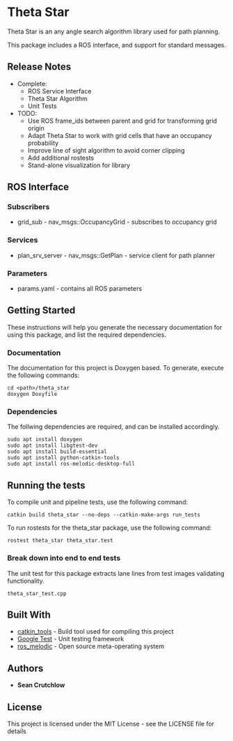 # Theta Star

Theta Star is an any angle search algorithm library used for path planning.

This package includes a ROS interface, and support for standard messages.

## Release Notes
* Complete:
    * ROS Service Interface
    * Theta Star Algorithm
    * Unit Tests
* TODO:
    * Use ROS frame_ids between parent and grid for transforming grid origin 
    * Adapt Theta Star to work with grid cells that have an occupancy probability
    * Improve line of sight algorithm to avoid corner clipping
    * Add additional rostests
    * Stand-alone visualization for library

## ROS Interface
### Subscribers
* grid_sub - nav_msgs::OccupancyGrid - subscribes to occupancy grid

### Services
* plan_srv_server - nav_msgs::GetPlan - service client for path planner

### Parameters
* params.yaml - contains all ROS parameters

## Getting Started
These instructions will help you generate the necessary documentation for using this package, and list the required dependencies.

### Documentation

The documentation for this project is Doxygen based. To generate, execute the following commands:

```
cd <path>/theta_star
doxygen Doxyfile
```

### Dependencies

The follwing dependencies are required, and can be installed accordingly.

```
sudo apt install doxygen
sudo apt install libgtest-dev
sudo apt install build-essential
sudo apt install python-catkin-tools
sudo apt install ros-melodic-desktop-full

```
## Running the tests

To compile unit and pipeline tests, use the following command:
```
catkin build theta_star --no-deps --catkin-make-args run_tests
```
To run rostests for the theta_star package, use the following command:
```
rostest theta_star theta_star.test
```

### Break down into end to end tests

The unit test for this package extracts lane lines from test images validating functionality.

```
theta_star_test.cpp
```

## Built With

* [catkin_tools](https://catkin-tools.readthedocs.io/en/latest/index.html) - Build tool used for compiling this project
* [Google Test](https://github.com/google/googletest) - Unit testing framework
* [ros_melodic](http://wiki.ros.org/melodic) - Open source meta-operating system


## Authors

* **Sean Crutchlow**

## License

This project is licensed under the MIT License - see the LICENSE file for details
